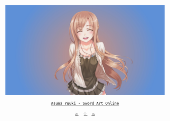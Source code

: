 <div align="center">

 [![@ikx7a](https://github.com/ikx7a/Waifu/blob/main/Resources/Asuna%20Yuuki.jpg)](https://github.com/ikx7a)



  <a href="https://g.co/kgs/VvXLSt"> `Asuna Yuuki - Sword Art Online` </a>




<a href="https://github.com/ikx7a/Waifu"> `◁` </a> ㅤ <a href="https://github.com/ikx7a/Waifu"> `♡` </a>ㅤ<a href="https://github.com/ikx7a/Waifu/tree/main/Chizuru%20Mizuhara"> `▷` </a>

</div>
